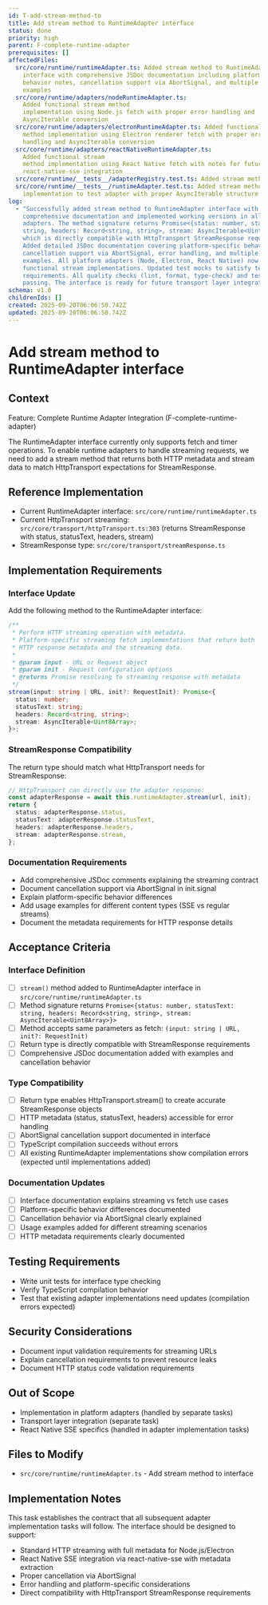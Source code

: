 ```yaml
---
id: T-add-stream-method-to
title: Add stream method to RuntimeAdapter interface
status: done
priority: high
parent: F-complete-runtime-adapter
prerequisites: []
affectedFiles:
  src/core/runtime/runtimeAdapter.ts: Added stream method to RuntimeAdapter
    interface with comprehensive JSDoc documentation including platform-specific
    behavior notes, cancellation support via AbortSignal, and multiple usage
    examples
  src/core/runtime/adapters/nodeRuntimeAdapter.ts:
    Added functional stream method
    implementation using Node.js fetch with proper error handling and
    AsyncIterable conversion
  src/core/runtime/adapters/electronRuntimeAdapter.ts: Added functional stream
    method implementation using Electron renderer fetch with proper error
    handling and AsyncIterable conversion
  src/core/runtime/adapters/reactNativeRuntimeAdapter.ts:
    Added functional stream
    method implementation using React Native fetch with notes for future
    react-native-sse integration
  src/core/runtime/__tests__/adapterRegistry.test.ts: Added stream method mock to test adapter to satisfy interface requirements
  src/core/runtime/__tests__/runtimeAdapter.test.ts: Added stream method mock
    implementation to test adapter with proper AsyncIterable structure
log:
  - "Successfully added stream method to RuntimeAdapter interface with
    comprehensive documentation and implemented working versions in all platform
    adapters. The method signature returns Promise<{status: number, statusText:
    string, headers: Record<string, string>, stream: AsyncIterable<Uint8Array>}>
    which is directly compatible with HttpTransport StreamResponse requirements.
    Added detailed JSDoc documentation covering platform-specific behavior,
    cancellation support via AbortSignal, error handling, and multiple usage
    examples. All platform adapters (Node, Electron, React Native) now have
    functional stream implementations. Updated test mocks to satisfy testing
    requirements. All quality checks (lint, format, type-check) and tests are
    passing. The interface is ready for future transport layer integration."
schema: v1.0
childrenIds: []
created: 2025-09-20T06:06:50.742Z
updated: 2025-09-20T06:06:50.742Z
---
```


# Add stream method to RuntimeAdapter interface

## Context

Feature: Complete Runtime Adapter Integration (F-complete-runtime-adapter)

The RuntimeAdapter interface currently only supports fetch and timer operations. To enable runtime adapters to handle streaming requests, we need to add a stream method that returns both HTTP metadata and stream data to match HttpTransport expectations for StreamResponse.

## Reference Implementation

- Current RuntimeAdapter interface: `src/core/runtime/runtimeAdapter.ts`
- Current HttpTransport streaming: `src/core/transport/httpTransport.ts:303` (returns StreamResponse with status, statusText, headers, stream)
- StreamResponse type: `src/core/transport/streamResponse.ts`

## Implementation Requirements

### Interface Update

Add the following method to the RuntimeAdapter interface:

```typescript
/**
 * Perform HTTP streaming operation with metadata.
 * Platform-specific streaming fetch implementations that return both
 * HTTP response metadata and the streaming data.
 *
 * @param input - URL or Request object
 * @param init - Request configuration options
 * @returns Promise resolving to streaming response with metadata
 */
stream(input: string | URL, init?: RequestInit): Promise<{
  status: number;
  statusText: string;
  headers: Record<string, string>;
  stream: AsyncIterable<Uint8Array>;
}>;
```

### StreamResponse Compatibility

The return type should match what HttpTransport needs for StreamResponse:

```typescript
// HttpTransport can directly use the adapter response:
const adapterResponse = await this.runtimeAdapter.stream(url, init);
return {
  status: adapterResponse.status,
  statusText: adapterResponse.statusText,
  headers: adapterResponse.headers,
  stream: adapterResponse.stream,
};
```

### Documentation Requirements

- Add comprehensive JSDoc comments explaining the streaming contract
- Document cancellation support via AbortSignal in init.signal
- Explain platform-specific behavior differences
- Add usage examples for different content types (SSE vs regular streams)
- Document the metadata requirements for HTTP response details

## Acceptance Criteria

### Interface Definition

- [ ] `stream()` method added to RuntimeAdapter interface in `src/core/runtime/runtimeAdapter.ts`
- [ ] Method signature returns `Promise<{status: number, statusText: string, headers: Record<string, string>, stream: AsyncIterable<Uint8Array>}>`
- [ ] Method accepts same parameters as fetch: `(input: string | URL, init?: RequestInit)`
- [ ] Return type is directly compatible with StreamResponse requirements
- [ ] Comprehensive JSDoc documentation added with examples and cancellation behavior

### Type Compatibility

- [ ] Return type enables HttpTransport.stream() to create accurate StreamResponse objects
- [ ] HTTP metadata (status, statusText, headers) accessible for error handling
- [ ] AbortSignal cancellation support documented in interface
- [ ] TypeScript compilation succeeds without errors
- [ ] All existing RuntimeAdapter implementations show compilation errors (expected until implementations added)

### Documentation Updates

- [ ] Interface documentation explains streaming vs fetch use cases
- [ ] Platform-specific behavior differences documented
- [ ] Cancellation behavior via AbortSignal clearly explained
- [ ] Usage examples added for different streaming scenarios
- [ ] HTTP metadata requirements clearly documented

## Testing Requirements

- Write unit tests for interface type checking
- Verify TypeScript compilation behavior
- Test that existing adapter implementations need updates (compilation errors expected)

## Security Considerations

- Document input validation requirements for streaming URLs
- Explain cancellation requirements to prevent resource leaks
- Document HTTP status code validation requirements

## Out of Scope

- Implementation in platform adapters (handled by separate tasks)
- Transport layer integration (separate task)
- React Native SSE specifics (handled in adapter implementation tasks)

## Files to Modify

- `src/core/runtime/runtimeAdapter.ts` - Add stream method to interface

## Implementation Notes

This task establishes the contract that all subsequent adapter implementation tasks will follow. The interface should be designed to support:

- Standard HTTP streaming with full metadata for Node.js/Electron
- React Native SSE integration via react-native-sse with metadata extraction
- Proper cancellation via AbortSignal
- Error handling and platform-specific considerations
- Direct compatibility with HttpTransport StreamResponse requirements
